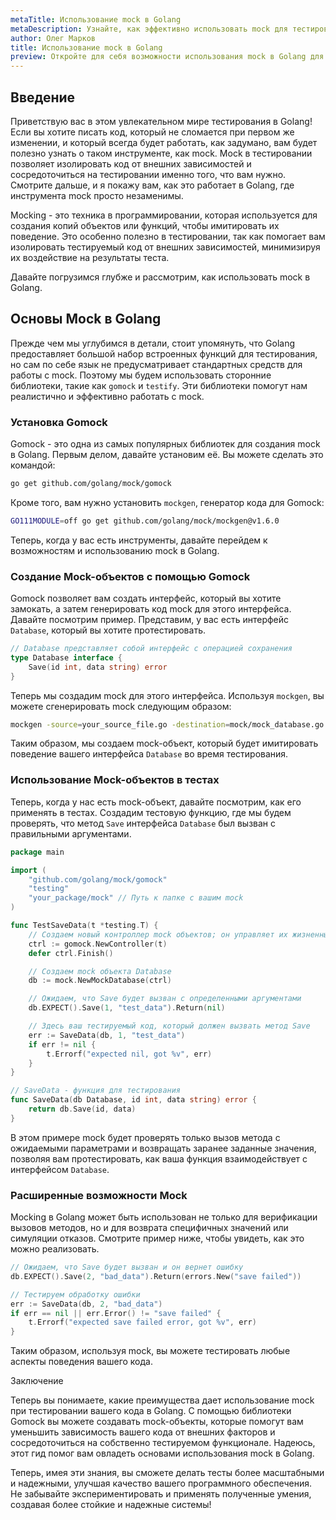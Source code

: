 ```yaml
---
metaTitle: Использование mock в Golang
metaDescription: Узнайте, как эффективно использовать mock для тестирования в Golang - от создания простых mock-объектов до реализации сложных сценариев тестирования в ваших проектах
author: Олег Марков
title: Использование mock в Golang
preview: Откройте для себя возможности использования mock в Golang для улучшения тестирования вашего кода. Научитесь создавать и применять mock-объекты на практике
---
```


## Введение

Приветствую вас в этом увлекательном мире тестирования в Golang! Если вы хотите писать код, который не сломается при первом же изменении, и который всегда будет работать, как задумано, вам будет полезно узнать о таком инструменте, как mock. Mock в тестировании позволяет изолировать код от внешних зависимостей и сосредоточиться на тестировании именно того, что вам нужно. Смотрите дальше, и я покажу вам, как это работает в Golang, где инструмента mock просто незаменимы.

Mocking - это техника в программировании, которая используется для создания копий объектов или функций, чтобы имитировать их поведение. Это особенно полезно в тестировании, так как помогает вам изолировать тестируемый код от внешних зависимостей, минимизируя их воздействие на результаты теста.

Давайте погрузимся глубже и рассмотрим, как использовать mock в Golang.

## Основы Mock в Golang

Прежде чем мы углубимся в детали, стоит упомянуть, что Golang предоставляет большой набор встроенных функций для тестирования, но сам по себе язык не предусматривает стандартных средств для работы с mock. Поэтому мы будем использовать сторонние библиотеки, такие как `gomock` и `testify`. Эти библиотеки помогут нам реалистично и эффективно работать с mock.

### Установка Gomock

Gomock - это одна из самых популярных библиотек для создания mock в Golang. Первым делом, давайте установим её. Вы можете сделать это командой:

```bash
go get github.com/golang/mock/gomock
```

Кроме того, вам нужно установить `mockgen`, генератор кода для Gomock:

```bash
GO111MODULE=off go get github.com/golang/mock/mockgen@v1.6.0
```

Теперь, когда у вас есть инструменты, давайте перейдем к возможностям и использованию mock в Golang.

### Создание Mock-объектов с помощью Gomock

Gomock позволяет вам создать интерфейс, который вы хотите замокать, а затем генерировать код mock для этого интерфейса. Давайте посмотрим пример. Представим, у вас есть интерфейс `Database`, который вы хотите протестировать.

```go
// Database представляет собой интерфейс с операцией сохранения
type Database interface {
    Save(id int, data string) error
}
```

Теперь мы создадим mock для этого интерфейса. Используя `mockgen`, вы можете сгенерировать mock следующим образом:

```bash
mockgen -source=your_source_file.go -destination=mock/mock_database.go -package=mock
```

Таким образом, мы создаем mock-объект, который будет имитировать поведение вашего интерфейса `Database` во время тестирования.

### Использование Mock-объектов в тестах

Теперь, когда у нас есть mock-объект, давайте посмотрим, как его применять в тестах. Создадим тестовую функцию, где мы будем проверять, что метод `Save` интерфейса `Database` был вызван с правильными аргументами.

```go
package main

import (
    "github.com/golang/mock/gomock"
    "testing"
    "your_package/mock" // Путь к папке с вашим mock
)

func TestSaveData(t *testing.T) {
    // Создаем новый контроллер mock объектов; он управляет их жизненным циклом
    ctrl := gomock.NewController(t)
    defer ctrl.Finish()

    // Создаем mock объекта Database
    db := mock.NewMockDatabase(ctrl)

    // Ожидаем, что Save будет вызван с определенными аргументами
    db.EXPECT().Save(1, "test_data").Return(nil)

    // Здесь ваш тестируемый код, который должен вызвать метод Save
    err := SaveData(db, 1, "test_data")
    if err != nil {
        t.Errorf("expected nil, got %v", err)
    }
}

// SaveData - функция для тестирования
func SaveData(db Database, id int, data string) error {
    return db.Save(id, data)
}
```

В этом примере mock будет проверять только вызов метода с ожидаемыми параметрами и возвращать заранее заданные значения, позволяя вам протестировать, как ваша функция взаимодействует с интерфейсом `Database`.

### Расширенные возможности Mock

Mocking в Golang может быть использован не только для верификации вызовов методов, но и для возврата специфичных значений или симуляции отказов. Смотрите пример ниже, чтобы увидеть, как это можно реализовать.

```go
// Ожидаем, что Save будет вызван и он вернет ошибку
db.EXPECT().Save(2, "bad_data").Return(errors.New("save failed"))

// Тестируем обработку ошибки
err := SaveData(db, 2, "bad_data")
if err == nil || err.Error() != "save failed" {
    t.Errorf("expected save failed error, got %v", err)
}
```

Таким образом, используя mock, вы можете тестировать любые аспекты поведения вашего кода.

Заключение

Теперь вы понимаете, какие преимущества дает использование mock при тестировании вашего кода в Golang. С помощью библиотеки Gomock вы можете создавать mock-объекты, которые помогут вам уменьшить зависимость вашего кода от внешних факторов и сосредоточиться на собственно тестируемом функционале. Надеюсь, этот гид помог вам овладеть основами использования mock в Golang.

Теперь, имея эти знания, вы сможете делать тесты более масштабными и надежными, улучшая качество вашего программного обеспечения. Не забывайте экспериментировать и применять полученные умения, создавая более стойкие и надежные системы!